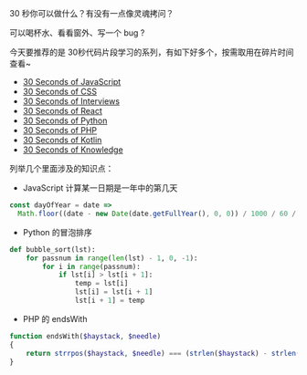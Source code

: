30 秒你可以做什么？有没有一点像灵魂拷问？

可以喝杯水、看看窗外、写一个 bug ?

今天要推荐的是 30秒代码片段学习的系列，有如下好多个，按需取用在碎片时间查看~

- [30 Seconds of JavaScript](https://github.com/30-seconds/30-seconds-of-code)
- [30 Seconds of CSS](https://30-seconds.github.io/30-seconds-of-css/)
- [30 Seconds of Interviews](https://30secondsofinterviews.org/)
- [30 Seconds of React](https://github.com/30-seconds/30-seconds-of-react)
- [30 Seconds of Python](https://github.com/kriadmin/30-seconds-of-python-code) 
- [30 Seconds of PHP](https://github.com/appzcoder/30-seconds-of-php-code)
- [30 Seconds of Kotlin](https://github.com/IvanMwiruki/30-seconds-of-kotlin) 
- [30 Seconds of Knowledge](https://chrome.google.com/webstore/detail/30-seconds-of-knowledge/mmgplondnjekobonklacmemikcnhklla) 



列举几个里面涉及的知识点：

* JavaScript 计算某一日期是一年中的第几天

```javascript
const dayOfYear = date =>
  Math.floor((date - new Date(date.getFullYear(), 0, 0)) / 1000 / 60 / 60 / 24);
```



* Python 的冒泡排序

```python
def bubble_sort(lst):
    for passnum in range(len(lst) - 1, 0, -1):
        for i in range(passnum):
            if lst[i] > lst[i + 1]:
                temp = lst[i]
                lst[i] = lst[i + 1]
                lst[i + 1] = temp
```



* PHP 的 endsWith

```php
function endsWith($haystack, $needle)
{
    return strrpos($haystack, $needle) === (strlen($haystack) - strlen($needle));
}
```